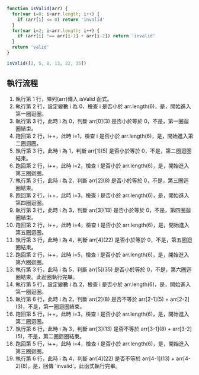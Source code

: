 ``` js
function isValid(arr) {
  for(var i=0; i<arr.length; i++) {
    if (arr[i] <= 0) return 'invalid'
  }
  for(var i=2; i<arr.length; i++) {
    if (arr[i] !== arr[i-1] + arr[i-2]) return 'invalid'
  }
  return 'valid'
}

isValid([3, 5, 8, 13, 22, 35])
```

## 執行流程
1. 執行第 1 行，陣列(arr)傳入 isValid 函式。
2. 執行第 2 行，設定變數 i 為 0，檢查 i 是否小於 arr.length(6)，是，開始進入第一圈迴圈。
3. 執行第 3 行，此時 i 為 0，判斷 arr\[0](3) 是否小於等於 0，不是，第一圈迴圈結束。
4. 跑回第 2 行，i++，此時 i=1，檢查 i 是否小於 arr.length(6)，是，開始進入第二圈迴圈。
5. 執行第 3 行，此時 i 為 1，判斷 arr\[1](5) 是否小於等於 0，不是，第二圈迴圈結束。
6. 跑回第 2 行，i++，此時 i=2，檢查 i 是否小於 arr.length(6)，是，開始進入第三圈迴圈。
7. 執行第 3 行，此時 i 為 2，判斷 arr\[2](8) 是否小於等於 0，不是，第三圈迴圈結束。
8. 跑回第 2 行，i++，此時 i=3，檢查 i 是否小於 arr.length(6)，是，開始進入第四圈迴圈。
9. 執行第 3 行，此時 i 為 3，判斷 arr\[3](13) 是否小於等於 0，不是，第四圈迴圈結束。
10. 跑回第 2 行，i++，此時 i=4，檢查 i 是否小於 arr.length(6)，是，開始進入第五圈迴圈。
11. 執行第 3 行，此時 i 為 4，判斷 arr\[4](22) 是否小於等於 0，不是，第五圈迴圈結束。
12. 跑回第 2 行，i++，此時 i=5，檢查 i 是否小於 arr.length(6)，是，開始進入第六圈迴圈。
13. 執行第 3 行，此時 i 為 5，判斷 arr\[5](35) 是否小於等於 0，不是，第六圈迴圈結束。此迴圈執行完畢。
14. 執行第 5 行，設定變數 i 為 2，檢查 i 是否小於 arr.length(6)，是，開始進入第一圈迴圈。
15. 執行第 6 行，此時 i 為 2，判斷 arr\[2](8) 是否不等於 arr\[2-1](5) + arr\[2-2](3)，不是，第一圈迴圈結束。
16. 跑回第 5 行，i++，此時 i=3，檢查 i 是否小於 arr.length(6)，是，開始進入第二圈迴圈。
17. 執行第 6 行，此時 i 為 3，判斷 arr\[3](13) 是否不等於 arr\[3-1](8) + arr\[3-2](5)，不是，第二圈迴圈結束。
18. 跑回第 5 行，i++，此時 i=4，檢查 i 是否小於 arr.length(6)，是，開始進入第三圈迴圈。
19. 執行第 6 行，此時 i 為 4，判斷 arr\[4](22) 是否不等於 arr\[4-1](13) + arr\[4-2](8)，是，回傳 'invalid'。此函式執行完畢。